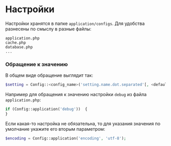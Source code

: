 Настройки
=========

Настройки хранятся в папке `application/configs`.
Для удобства разнесены по смыслу в разные файлы:

    application.php
    cache.php
    database.php
    ...

### Обращение к значению

В общем виде обращение выглядит так:
```php
$setting = Config::<config_name>('setting.name.dot.separated'[, <default_value>]);
```
Например для обращения к значению настройки `debug` из файла `application.php`:
```php
if (Config::application('debug'))  {
}
```

Если какая-то настройка не обязательна, то для указания значения по умолчание укажите его вторым параметром:
```php
$encoding = Config::application('encoding', 'utf-8');
```
